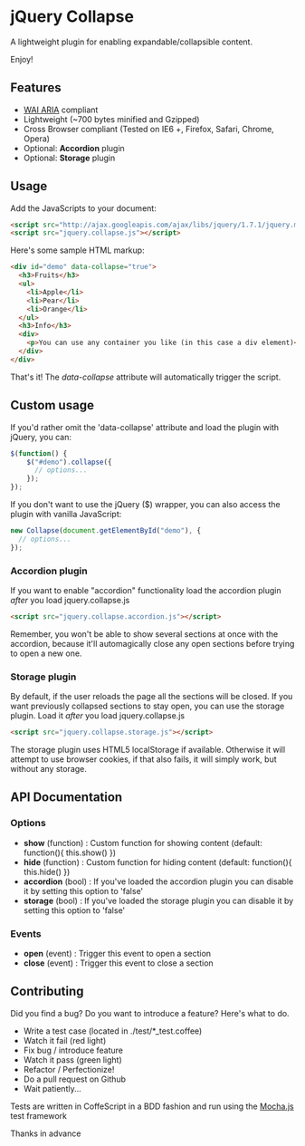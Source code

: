 # jQuery Collapse

A lightweight plugin for enabling expandable/collapsible content.

Enjoy!

## Features

- [WAI ARIA](http://dev.opera.com/articles/view/introduction-to-wai-aria/) compliant
- Lightweight (~700 bytes minified and Gzipped)
- Cross Browser compliant (Tested on IE6 +, Firefox, Safari, Chrome, Opera)
- Optional: **Accordion** plugin
- Optional: **Storage** plugin

## Usage

Add the JavaScripts to your document:

```html
<script src="http://ajax.googleapis.com/ajax/libs/jquery/1.7.1/jquery.min.js"></script>
<script src="jquery.collapse.js"></script>
```

Here's some sample HTML markup:

```html
<div id="demo" data-collapse="true">
  <h3>Fruits</h3>
  <ul>
    <li>Apple</li>
    <li>Pear</li>
    <li>Orange</li>
  </ul>
  <h3>Info</h3>
  <div>
    <p>You can use any container you like (in this case a div element)</p>
  </div>
</div>
```

That's it! The *data-collapse* attribute will automatically trigger the script. 


## Custom usage

If you'd rather omit the 'data-collapse' attribute and load the plugin with jQuery, you can:


```js
$(function() {
    $("#demo").collapse({
      // options...
    });
});
```

If you don't want to use the jQuery ($) wrapper, you can also access the
plugin with vanilla JavaScript:


```js
new Collapse(document.getElementById("demo"), {
  // options...
});
```

### Accordion plugin

If you want to enable "accordion" functionality load the accordion plugin *after* you load jquery.collapse.js

```html
<script src="jquery.collapse.accordion.js"></script>
```

Remember, you won't be able to show several sections at once with the
accordion, because it'll automagically close any open sections before
trying to open a new one.

### Storage plugin

By default, if the user reloads the page all the sections will be closed. If you want previously collapsed sections to stay open, you can use
the storage plugin. Load it *after* you load jquery.collapse.js

```html
<script src="jquery.collapse.storage.js"></script>
```

The storage plugin uses HTML5 localStorage if available. Otherwise it
will attempt to use browser cookies, if that also fails, it will simply
work, but without any storage.

## API Documentation

### Options

* **show** (function) : Custom function for showing content (default: function(){ this.show() })
* **hide** (function) : Custom function for hiding content (default: function(){ this.hide() })
* **accordion** (bool) : If you've loaded the accordion plugin you can disable it by setting this option to 'false'
* **storage** (bool) : If you've loaded the storage plugin you can disable it by setting this option to 'false'

### Events

* **open** (event) : Trigger this event to open a section
* **close** (event) : Trigger this event to close a section


## Contributing

Did you find a bug? Do you want to introduce a feature? Here's what to do.

* Write a test case (located in ./test/*_test.coffee)
* Watch it fail (red light)
* Fix bug / introduce feature
* Watch it pass (green light)
* Refactor / Perfectionize!
* Do a pull request on Github
* Wait patiently...

Tests are written in CoffeScript in a BDD fashion and run 
using the [Mocha.js](http://visionmedia.github.com/mocha/) test framework

Thanks in advance

